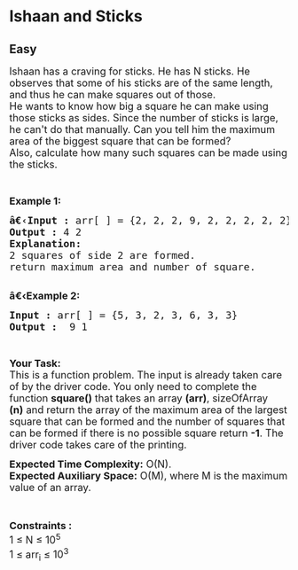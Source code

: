 # Ishaan and Sticks
## Easy 
<div class="problem-statement">
                <p></p><p><span style="font-size:18px">Ishaan has a craving for sticks. He has N sticks. He observes that some of his sticks are of the same length, and thus he can make squares out of those.<br>
He wants to know how big a square he can make using those sticks as sides. Since the number of sticks is large, he can't do that manually. Can you tell him the maximum area of the biggest square that can be formed?<br>
Also, calculate how many such squares can be made using the sticks.</span></p>

<p>&nbsp;</p>

<p><span style="font-size:18px"><strong>Example 1:</strong></span></p>

<pre><span style="font-size:18px"><strong>â€‹Input :</strong> arr[ ] = {2, 2, 2, 9, 2, 2, 2, 2, 2}
<strong>Output :</strong> 4 2
<strong>Explanation:</strong>
2 squares of side 2 are formed.
return maximum area and number of square.
</span></pre>

<p><br>
<span style="font-size:18px"><strong>â€‹Example 2:</strong></span></p>

<pre><span style="font-size:18px"><strong>Input :</strong> arr[ ] = {5, 3, 2, 3, 6, 3, 3} <strong>
Output :</strong>  9 1</span></pre>

<p>&nbsp;</p>

<p><span style="font-size:18px"><strong>Your Task:</strong><br>
This is a function problem. The input is already taken care of by the driver code. You only need to complete the function <strong>square()</strong> that takes an array <strong>(arr)</strong>, sizeOfArray <strong>(n)</strong>&nbsp;and return the array of the maximum area of the largest square that can be formed and the number of squares that can be formed if there is no possible square return <strong>-1</strong>. The driver code takes care of the printing.</span></p>

<p><span style="font-size:18px"><strong>Expected Time Complexity:</strong>&nbsp;O(N).<br>
<strong>Expected Auxiliary Space:</strong>&nbsp;O(M), where M is the maximum value of an array.</span><br>
<br>
&nbsp;</p>

<p><span style="font-size:18px"><strong>Constraints :&nbsp;</strong><br>
1 ≤ N ≤ 10<sup>5</sup><br>
1 ≤ arr<sub>i</sub> ≤ 10<sup>3</sup></span></p>
 <p></p>
            </div>